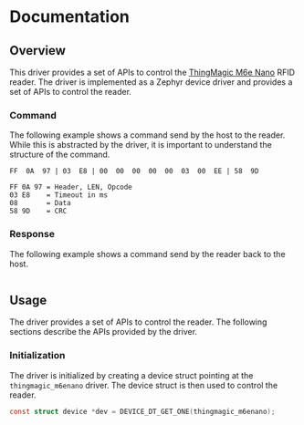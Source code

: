 # Documentation

## Overview

This driver provides a set of APIs to control the [ThingMagic M6e Nano](https://www.jadaktech.com/products/rfid/thingmagic-rfid/embedded-rfid-readers/m6e-nano/) RFID reader. The driver is implemented as a Zephyr device driver and provides a set of APIs to control the reader.

### Command

The following example shows a command send by the host to the reader. While this is abstracted by the driver, it is important to understand the structure of the command.

```text
FF  0A  97 | 03  E8 | 00  00  00  00  00  03  00  EE | 58  9D

FF 0A 97 = Header, LEN, Opcode
03 E8    = Timeout in ms
08       = Data
58 9D    = CRC
```

### Response

The following example shows a command send by the reader back to the host.

```text

```

## Usage

The driver provides a set of APIs to control the reader. The following sections describe the APIs provided by the driver.

### Initialization

The driver is initialized by creating a device struct pointing at the `thingmagic_m6enano` driver. The device struct is then used to control the reader.

```c
const struct device *dev = DEVICE_DT_GET_ONE(thingmagic_m6enano);
```
